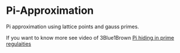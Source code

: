 # Pi-Approximation
Pi approximation using lattice points and gauss primes.

If you want to know more see video of 3Blue1Brown [Pi hiding in prime regulaities](https://www.youtube.com/watch?v=NaL_Cb42WyY)
